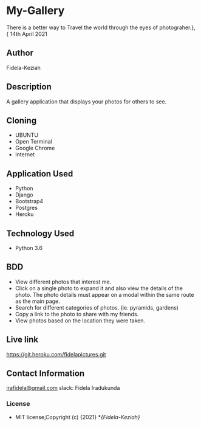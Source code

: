 # My-Gallery

There is a better way to Travel the world through the eyes of photograher.}, { 14th April 2021
## Author
Fidela-Keziah

## Description
 A gallery application that displays your photos for others to see.

## Cloning
* UBUNTU
* Open Terminal
* Google Chrome
* internet

## Application Used
* Python
* Django
* Bootstrap4
* Postgres
* Heroku

## Technology Used
* Python 3.6

## BDD
* View different photos that interest me.
* Click on a single photo to expand it and also view the details of the photo. The photo details must appear on a modal within the same route as the main page.
* Search for different categories of photos. (ie. pyramids, gardens)
* Copy a link to the photo to share with my friends.
* View photos based on the location they were taken.

## Live link
https://git.heroku.com/fidelapictures.git

## Contact Information
irafidela@gmail.com
slack: Fidela Iradukunda

### License
* MIT license,Copyright (c) {2021} **{Fidela-Keziah}*